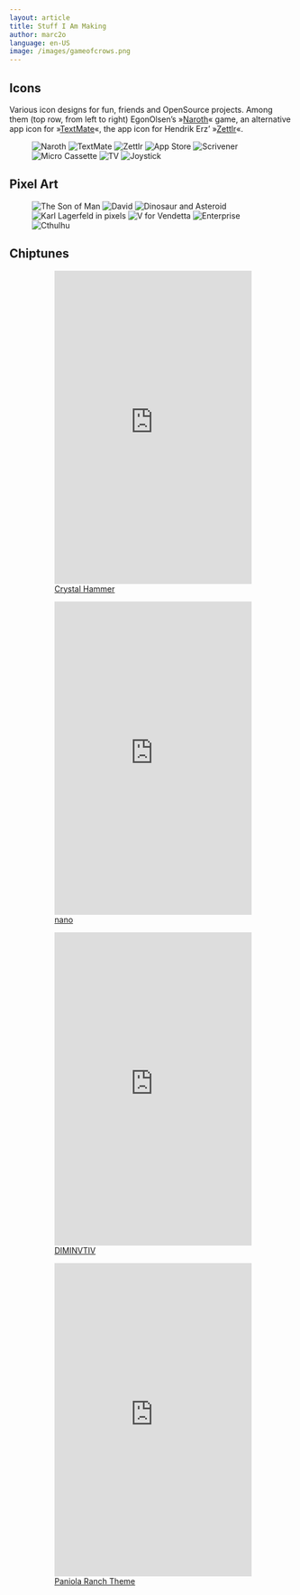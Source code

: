 ```yaml
---
layout: article
title: Stuff I Am Making
author: marc2o
language: en-US
image: /images/gameofcrows.png
---
```


## Icons

Various icon designs for fun, friends and OpenSource projects. Among them (top row, from left to right) EgonOlsen’s »[Naroth](https://play.google.com/store/apps/details?id=com.threed.jpct.games.rpg&hl=de&gl=US)« game, an alternative app icon for »[TextMate](https://github.com/textmate/textmate)«, the app icon for Hendrik Erz’ »[Zettlr](https://www.zettlr.com)«.

<figure class="grid">
  <img src="/images/icons/naroth.png" alt="Naroth">
  <img src="/images/icons/textmate.png" alt="TextMate">
  <img src="/images/icons/zettlr.png" alt="Zettlr">
  <img src="/images/icons/app-store.png" alt="App Store">
  <img src="/images/icons/scrivener.png" alt="Scrivener">
  <img src="/images/icons/microcassette.png" alt="Micro Cassette">
  <img src="/images/icons/tv.png" alt="TV">
  <img src="/images/icons/joystick.png" alt="Joystick">
</figure>


## Pixel Art

<figure class="grid">
  <img src="/images/pixelart/the-son-of-man.png" alt="The Son of Man">
  <img src="/images/pixelart/david.png" alt="David">
  <img src="/images/pixelart/endgame.png" alt="Dinosaur and Asteroid">
  <img src="/images/pixelart/karl.png" alt="Karl Lagerfeld in pixels">
  <img src="/images/pixelart/vendetta.png" alt="V for Vendetta">
  <img src="/images/pixelart/startrek.png" alt="Enterprise">
  <img src="/images/pixelart/cthulhu.png" alt="Cthulhu">
</figure>

## Chiptunes 

<figure>
	<figure>
		<span style="width:min-content;"><iframe style="border: 0; width: 350px; height: 555px;" src="https://bandcamp.com/EmbeddedPlayer/track=2963001022/size=large/bgcol=ffffff/linkcol=0687f5/tracklist=false/transparent=true/" seamless><a href="https://marc2o.bandcamp.com/track/crystal-hammer">Crystal Hammer by marc2o</a></iframe></span>
		<figcaption><a href="https://marc2o.bandcamp.com/track/crystal-hammer" title="marc2o crystal hammer" target="_blank">Crystal Hammer</a>
		</figcaption>
	</figure>
  <figure>
    <span style="width:min-content;"><iframe style="border: 0; width: 350px; height: 555px;" src="https://bandcamp.com/EmbeddedPlayer/album=2367443789/size=large/bgcol=ffffff/linkcol=0687f5/transparent=true/" seamless><a href="https://marc2o.bandcamp.com/album/nano">nano by marc2o</a></iframe></span>
    <figcaption><a href="https://marc2o.bandcamp.com/album/nano" title="marc2o nano" target="_blank">nano</a>
    </figcaption>
  </figure>
  <figure>
    <span style="width:min-content;"><iframe style="border: 0; width: 350px; height: 555px;" src="https://bandcamp.com/EmbeddedPlayer/album=693831173/size=large/bgcol=ffffff/linkcol=0687f5/transparent=true/" seamless><a href="https://marc2o.bandcamp.com/album/diminvtiv">DIMINVTIV by marc2o</a></iframe></span>
    <figcaption><a href="https://marc2o.bandcamp.com/album/diminvtiv" title="marc2o diminvtiv" target="_blank">DIMINVTIV</a>
    </figcaption>
  </figure>
  <figure>
    <span style="width:min-content;"><iframe style="border: 0; width: 350px; height: 555px;" src="https://bandcamp.com/EmbeddedPlayer/track=686784515/size=large/bgcol=ffffff/linkcol=0687f5/tracklist=false/transparent=true/" seamless><a href="https://marc2o.bandcamp.com/track/paniola-ranch">Paniola Ranch by marc2o</a></iframe></span>
  	<figcaption><a href="https://marc2o.bandcamp.com/track/paniola-ranch" title="marc2o Paniola Ranch" target="_blank">Paniola Ranch Theme</a>
    </figcaption>
  </figure>
</figure>

